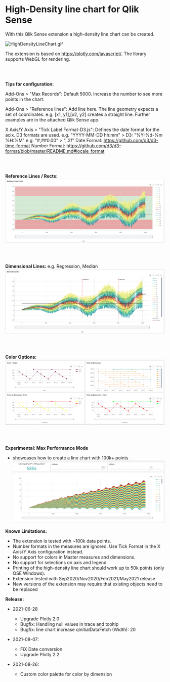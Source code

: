 # High-Density line chart for Qlik Sense

With this Qlik Sense extension a high-density line chart can be created.  

![HighDensityLineChart.gif](https://raw.githubusercontent.com/mihael-dev/DemoData/main/HighDensityLineChart/HighDensityLineChart.gif)

The extension is based on https://plotly.com/javascript/.
The library supports WebGL for rendering.

<br /><br />	

**Tips for configuration:**

Add-Ons > "Max Records": Default 5000. Increase the number to see more points in the chart.

Add-Ons > "Reference lines": Add line here. The line geometry expects a set of coordinates.
	e.g. [x1, y1],[x2, y2] creates a straight line. Further  examples are in the attached Qlik Sense app.  

X Axis/Y Axis > "Tick Label Format-D3.js": Defines the date format for the acix. D3 formats are used.
	e.g. "YYYY-MM-DD hh:mm" > D3: "%Y-%d-%m %H:%M" 
	e.g. "#,##0.00" > ",.2f"
	Date Format: https://github.com/d3/d3-time-format
	Number Format: https://github.com/d3/d3-format/blob/master/README.md#locale_format
	
	
<br /><br />	



**Reference Lines / Rects:**
![HighDensityLineChart_Dimensional.PNG](https://raw.githubusercontent.com/mihael-dev/DemoData/main/HighDensityLineChart/HighDensityLineChart_RefLines.PNG)

<br /><br />	

**Dimensional Lines:**
e.g. Regression, Median
<br />
![HighDensityLineChart_Dimensional.PNG](https://raw.githubusercontent.com/mihael-dev/DemoData/main/HighDensityLineChart/HighDensityLineChart_Dimensional.PNG)


<br /><br />

**Color Options:**
![HighDensityLineChart_Color.PNG](https://raw.githubusercontent.com/mihael-dev/DemoData/main/HighDensityLineChart/HighDensityLineChart_Color.PNG)


<br /><br />


**Experimental: Max Performance Mode**
- showcases how to create a line chart with 100k+ points
![HighDensityLineChart_maxperfromance.PNG](https://raw.githubusercontent.com/mihael-dev/DemoData/main/HighDensityLineChart/HighDensityLineChart_maxperfromance.PNG)


**Known Limitations:**
- The extension is tested with  ~100k data points.
- Number formats in the measures are ignored. Use Tick Format in the X Axis/Y Axis configuration instead. 
- No support for colors in Master measures and dimensions.
- No support for selections on axis and legend.
- Printing of the high-density line chart should work up to 50k points (only QSE Windows).
- Extension tested with Sep2020/Nov2020/Feb2021/May2021 release
- New versions of the extension may require that existing objects need to be replaced


**Release:**
- 2021-06-28
	* Upgrade Plotly 2.0
	* Bugfix: Handling null values in trace and tooltip
	* Bugfix: line chart increase qInitialDataFetch (Width): 20

- 2021-08-07: 
	* FiX Date conversion
	* Upgrade Plotly 2.2

- 2021-08-26: 
	* Custom color palette for color by dimension 